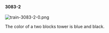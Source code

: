 #### 3083-2
![train-3083-2-0.png](https://github.com/lil-lab/nlvr/raw/master/nlvr/train/images/75/train-3083-2-0.png "train-3083-2-0.png")

The color of a two blocks tower is blue and black.